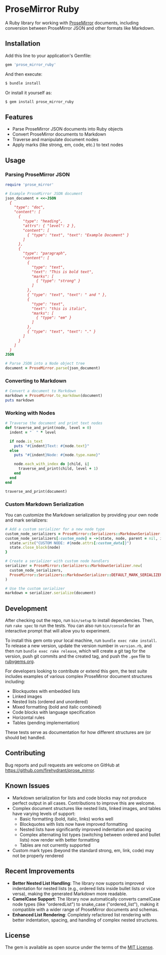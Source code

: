 # ProseMirror Ruby

A Ruby library for working with [ProseMirror](https://prosemirror.net/) documents, including conversion between ProseMirror JSON and other formats like Markdown.

## Installation

Add this line to your application's Gemfile:

```ruby
gem 'prose_mirror_ruby'
```

And then execute:

```bash
$ bundle install
```

Or install it yourself as:

```bash
$ gem install prose_mirror_ruby
```

## Features

- Parse ProseMirror JSON documents into Ruby objects
- Convert ProseMirror documents to Markdown
- Traverse and manipulate document nodes
- Apply marks (like strong, em, code, etc.) to text nodes

## Usage

### Parsing ProseMirror JSON

```ruby
require 'prose_mirror'

# Example ProseMirror JSON document
json_document = <<~JSON
  {
    "type": "doc",
    "content": [
      {
        "type": "heading",
        "attrs": { "level": 2 },
        "content": [
          { "type": "text", "text": "Example Document" }
        ]
      },
      {
        "type": "paragraph",
        "content": [
          {
            "type": "text",
            "text": "This is bold text",
            "marks": [
              { "type": "strong" }
            ]
          },
          { "type": "text", "text": " and " },
          {
            "type": "text",
            "text": "this is italic",
            "marks": [
              { "type": "em" }
            ]
          },
          { "type": "text", "text": "." }
        ]
      }
    ]
  }
JSON

# Parse JSON into a Node object tree
document = ProseMirror.parse(json_document)
```

### Converting to Markdown

```ruby
# Convert a document to Markdown
markdown = ProseMirror.to_markdown(document)
puts markdown
```

### Working with Nodes

```ruby
# Traverse the document and print text nodes
def traverse_and_print(node, level = 0)
  indent = "  " * level

  if node.is_text
    puts "#{indent}Text: #{node.text}"
  else
    puts "#{indent}Node: #{node.type.name}"

    node.each_with_index do |child, i|
      traverse_and_print(child, level + 1)
    end
  end
end

traverse_and_print(document)
```

### Custom Markdown Serialization

You can customize the Markdown serialization by providing your own node and mark serializers:

```ruby
# Add a custom serializer for a new node type
custom_node_serializers = ProseMirror::Serializers::MarkdownSerializer::DEFAULT_NODE_SERIALIZERS.dup
custom_node_serializers[:custom_node] = ->(state, node, parent = nil, index = nil) {
  state.write("CUSTOM NODE: #{node.attrs[:custom_data]}")
  state.close_block(node)
}

# Create a serializer with custom node handlers
serializer = ProseMirror::Serializers::MarkdownSerializer.new(
  custom_node_serializers,
  ProseMirror::Serializers::MarkdownSerializer::DEFAULT_MARK_SERIALIZERS
)

# Use the custom serializer
markdown = serializer.serialize(document)
```

## Development

After checking out the repo, run `bin/setup` to install dependencies. Then, run `rake spec` to run the tests. You can also run `bin/console` for an interactive prompt that will allow you to experiment.

To install this gem onto your local machine, run `bundle exec rake install`. To release a new version, update the version number in `version.rb`, and then run `bundle exec rake release`, which will create a git tag for the version, push git commits and the created tag, and push the `.gem` file to [rubygems.org](https://rubygems.org).

For developers looking to contribute or extend this gem, the test suite includes examples of various complex ProseMirror document structures including:

- Blockquotes with embedded lists
- Linked images
- Nested lists (ordered and unordered)
- Mixed formatting (bold and italic combined)
- Code blocks with language specification
- Horizontal rules
- Tables (pending implementation)

These tests serve as documentation for how different structures are (or should be) handled.

## Contributing

Bug reports and pull requests are welcome on GitHub at https://github.com/firehydrant/prose_mirror.

## Known Issues

- Markdown serialization for lists and code blocks may not produce perfect output in all cases. Contributions to improve this are welcome.
- Complex document structures like nested lists, linked images, and tables have varying levels of support:
  - Basic formatting (bold, italic, links) works well
  - Blockquotes with lists now have improved formatting
  - Nested lists have significantly improved indentation and spacing
  - Complex alternating list types (switching between ordered and bullet lists) now render with better formatting
  - Tables are not currently supported
- Custom mark types (beyond the standard strong, em, link, code) may not be properly rendered

## Recent Improvements

- **Better Nested List Handling**: The library now supports improved indentation for nested lists (e.g., ordered lists inside bullet lists or vice versa), making the generated Markdown more readable.
- **CamelCase Support**: The library now automatically converts camelCase node types (like "orderedList") to snake_case ("ordered_list"), making it compatible with a wider range of ProseMirror documents and schemas.
- **Enhanced List Rendering**: Completely refactored list rendering with better indentation, spacing, and handling of complex nested structures.

## License

The gem is available as open source under the terms of the [MIT License](https://opensource.org/licenses/MIT).
